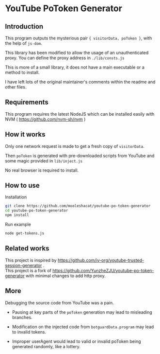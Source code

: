 # YouTube PoToken Generator

## Introduction

This program outputs the mysterious pair `{ visitorData, poToken }`, with the help of `js-dom`.

This library has been modified to allow the usage of an unauthenticated proxy. You can define the proxy address in `./lib/consts.js`

This is more of a small library, it does not have a main executable or a method to install.

I have left lots of the original maintainer's comments within the readme and other files.

## Requirements

This program requires the latest NodeJS which can be installed easily with NVM ( https://github.com/nvm-sh/nvm )

## How it works

Only one network request is made to get a fresh copy of `visitorData`.

Then `poToken` is generated with pre-downloaded scripts from YouTube and some magic provided in `lib/inject.js`

No real browser is required to install.

## How to use

Installation
```bash
git clone https://github.com/mooleshacat/youtube-po-token-generator
cd youtube-po-token-generator
npm install
```

Run example
```bash
node get-tokens.js
```

## Related works

This project is inspired by https://github.com/iv-org/youtube-trusted-session-generator .<br />
This project is a fork of https://github.com/YunzheZJU/youtube-po-token-generator with minimal changes to add http proxy.

## More

Debugging the source code from YouTube was a pain.

* Pausing at key parts of the `poToken` generation may lead to misleading branches.

* Modification on the injected code from `botguardData.program` may lead to invalid tokens.

* Improper userAgent would lead to valid or invalid poToken being generated randomly, like a lottery.
